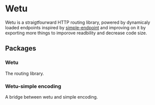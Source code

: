 # Wetu

Wetu is a straigtfourward HTTP routing library, powered by dynamicaly loaded endpoints 
inspired by [simple-endpoint]('https://github.com/SimonBackx/simple-endpoints') 
and improving on it by exporting more things to imporove readbility and decrease 
code size.

## Packages

### Wetu

The routing library.

### Wetu-simple encoding

A bridge between wetu and simple encoding.
